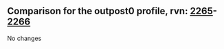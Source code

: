 ## Comparison for the outpost0 profile, rvn: [2265](https://github.com/PRO100KatYT/FortniteProfileRevisions/tree/main/profiles/outpost0/2265%20outpost0.json)-[2266](https://github.com/PRO100KatYT/FortniteProfileRevisions/tree/main/profiles/outpost0/2266%20outpost0.json)

No changes
